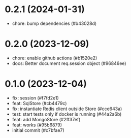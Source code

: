 # 0.2.1 (2024-01-31)

- chore: bump dependencies (#b43028d)

# 0.2.0 (2023-12-09)

- chore: enable github actions (#b1520e2)
- docs: Better document req.session object (#96846ee)

# 0.1.0 (2023-12-04)

- fix: session (#f7fd2e1)
- feat: SqlStore (#cb4479c)
- fix: instantiate Redis client outside Store (#cce643a)
- test: start tests only if docker is running (#44a2a6b)
- feat: add MongoStore (#2ff37ef)
- feat: works (#95b6879)
- initial commit (#c7bfae7)

